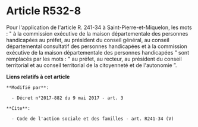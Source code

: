 # Article R532-8

Pour l'application de l'article R. 241-34 à Saint-Pierre-et-Miquelon, les mots : " à la commission exécutive de la maison
départementale des personnes handicapées au préfet, au président du conseil général, au conseil départemental consultatif des
personnes handicapées et à la commission exécutive de la maison départementale des personnes handicapées ” sont remplacés par
les mots : " au préfet, au recteur, au président du conseil territorial et au conseil territorial de la citoyenneté et de
l'autonomie ”.

**Liens relatifs à cet article**

	**Modifié par**:

	  - Décret n°2017-882 du 9 mai 2017 - art. 3

	**Cite**:

	  - Code de l'action sociale et des familles - art. R241-34 (V)
